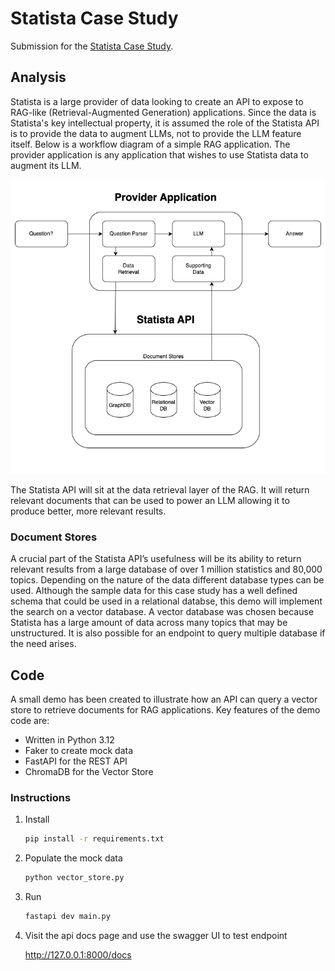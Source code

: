 # Statista Case Study

Submission for the 
[Statista Case Study](docs/Case_Study_-_Software.pdf).

## Analysis

Statista is a large provider of data looking to create an API to expose to RAG-like (Retrieval-Augmented Generation) applications. Since the data is Statista's key intellectual property, it is assumed the role of the Statista API is to provide the data to augment LLMs, not to provide the LLM feature itself. Below is a workflow diagram of a simple RAG application. The provider application is any application that wishes to use Statista data to augment its LLM.

![Workflow](docs/workflow.png "Workflow")

The Statista API will sit at the data retrieval layer of the RAG. It will return relevant documents that can be used to power an LLM allowing it to produce better, more relevant results.

### Document Stores

A crucial part of the Statista API’s usefulness will be its ability to return relevant results from a large database of over 1 million statistics and 80,000 topics. Depending on the nature of the data different database types can be used. Although the sample data for this case study has a well defined schema that could be used in a relational databse, this demo will implement the search on a vector database. A vector database was chosen because Statista has a large amount of data across many topics that may be unstructured. It is also possible for an endpoint to query multiple database if the need arises.


## Code

A small demo has been created to illustrate how an API can query a vector store to retrieve documents for RAG applications. Key features of the demo code are:

* Written in Python 3.12
* Faker to create mock data
* FastAPI for the REST API
* ChromaDB for the Vector Store

### Instructions

1. Install

    ```bash
    pip install -r requirements.txt
    ```

1. Populate the mock data

    ```bash
    python vector_store.py
    ```

1. Run

    ```bash
    fastapi dev main.py
    ```

1. Visit the api docs page and use the swagger UI to test endpoint

    http://127.0.0.1:8000/docs

